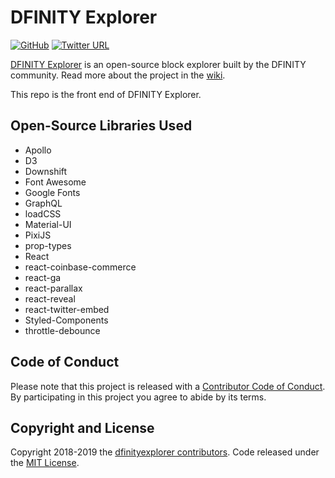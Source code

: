 # DFINITY Explorer
[![GitHub](https://img.shields.io/github/license/mashape/apistatus.svg)](https://github.com/dfinityexplorer/dfinityexplorer/blob/master/LICENSE)
[![Twitter URL](https://img.shields.io/twitter/url/http/shields.io.svg?style=social)](https://twitter.com/dfinityexplorer)

[DFINITY Explorer](https://www.dfinityexplorer.org/) is an open-source block explorer built by the DFINITY community. Read more about the project in the [wiki](https://github.com/dfinityexplorer/dfinityexplorer/wiki).

This repo is the front end of DFINITY Explorer.

## Open-Source Libraries Used
* Apollo
* D3
* Downshift
* Font Awesome
* Google Fonts
* GraphQL
* loadCSS
* Material-UI
* PixiJS
* prop-types
* React
* react-coinbase-commerce
* react-ga
* react-parallax
* react-reveal
* react-twitter-embed
* Styled-Components
* throttle-debounce

## Code of Conduct

Please note that this project is released with a [Contributor Code of Conduct](https://github.com/dfinityexplorer/dfinityexplorer/blob/master/CODE_OF_CONDUCT.md). By participating in this project you agree to abide by its terms.

## Copyright and License

Copyright 2018-2019 the [dfinityexplorer contributors](https://github.com/dfinityexplorer/dfinityexplorer/graphs/contributors). Code released under the [MIT License](https://github.com/dfinityexplorer/dfinityexplorer/blob/master/LICENSE).
